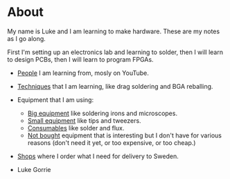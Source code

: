 # About

My name is Luke and I am learning to make hardware. These are my notes
as I go along.

First I'm setting up an electronics lab and learning to solder, then I
will learn to design PCBs, then I will learn to program FPGAs.

- [People](people.md) I am learning from, mosly on YouTube.
- [Techniques](techniques.md) that I am learning, like drag soldering and BGA reballing.
- Equipment that I am using:
  - [Big equipment](big-equipment.md) like soldering irons and microscopes.
  - [Small equipment](small-equipment.md) like tips and tweezers.
  - [Consumables](consumables.md) like solder and flux.
  - [Not bought](not-bought.md) equipment that is interesting but I
    don't have for various reasons (don't need it yet, or too
    expensive, or too cheap.)
- [Shops](shops.md) where I order what I need for delivery to Sweden.

- Luke Gorrie

